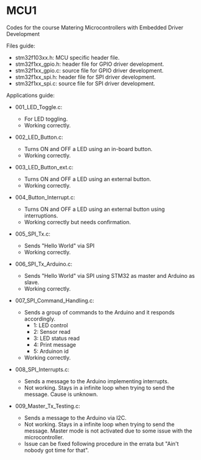 # MCU1
Codes for the course Matering Microcontrollers with Embedded Driver Development

Files guide:
- stm32f103xx.h: MCU specific header file.
- stm32f1xx_gpio.h: header file for GPIO driver development.
- stm32f1xx_gpio.c: source file for GPIO driver development.
- stm32f1xx_spi.h: header file for SPI driver development.
- stm32f1xx_spi.c: source file for SPI driver development.

Applications guide:
- 001_LED_Toggle.c: 
  - For LED toggling.
  - Working correctly.
 
- 002_LED_Button.c:
  - Turns ON and OFF a LED using an in-board button.
  - Working correctly.
 
- 003_LED_Button_ext.c:
  - Turns ON and OFF a LED using an external button.
  - Working correctly.
  
- 004_Button_Interrupt.c:
  - Turns ON and OFF a LED using an external button using interruptions.
  - Working correctly but needs confirmation.
 
- 005_SPI_Tx.c:
  - Sends "Hello World" via SPI
  - Working correctly.
  
- 006_SPI_Tx_Arduino.c:
  - Sends "Hello World" via SPI using STM32 as master and Arduino as slave.
  - Working correctly.
    
- 007_SPI_Command_Handling.c:
  - Sends a group of commands to the Arduino and it responds accordingly.
    - 1: LED control
    - 2: Sensor read
    - 3: LED status read
    - 4: Print message
    - 5: Arduinon id
  - Working correctly.

- 008_SPI_Interrupts.c:
  - Sends a message to the Arduino implementing interrupts.
  - Not working. Stays in a infinite loop when trying to send the message. Cause is unknown. 

- 009_Master_Tx_Testing.c:
  - Sends a message to the Arduino via I2C.
  - Not working. Stays in a infinite loop when trying to send the message. Master mode is not activated due to some issue with the microcontroller.
  - Issue can be fixed following procedure in the errata but "Ain't nobody got time for that".
  
  


